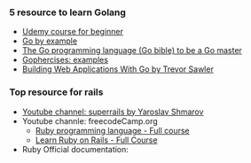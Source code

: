 ### 5 resource to learn Golang 
- [Udemy course for beginner](https://www.udemy.com/course/go-the-complete-developers-guide/)
- [Go by example](https://gobyexample.com/)
- [The Go programming language (Go bible) to be a Go master](https://amzn.to/3At4apj)
- [Gophercises: examples](https://gophercises.com/)
- [Building Web Applications With Go by Trevor Sawler](https://geni.us/40uDc6x)

### Top resource for rails
- [Youtube channel: superrails by Yaroslav Shmarov](https://www.youtube.com/watch?v=bn9R-5gIrNA&list=PLUJ2fpo432EvPzSXqQBivBDOGHRhY467P)
- Youtube channle: freecodeCamp.org
  - [Ruby programming language - Full course](https://www.youtube.com/results?search_query=freecamp.org+ruby)
  - [Learn Ruby on Rails - Full Course](https://www.youtube.com/watch?v=fmyvWz5TUWg)
- Ruby Official documentation: 